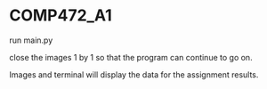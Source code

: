 # COMP472_A1

run main.py

close the images 1 by 1 so that the program can continue to go on.

Images and terminal will display the data for the assignment results.


